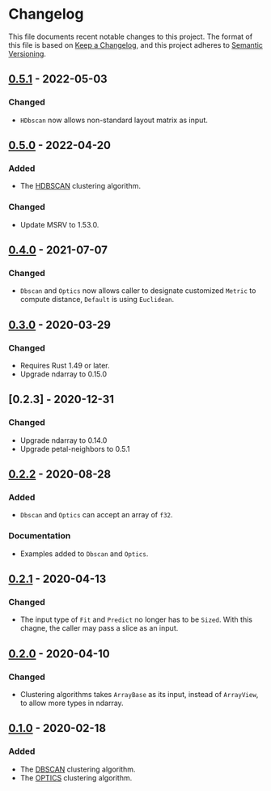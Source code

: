 # Changelog

This file documents recent notable changes to this project. The format of this
file is based on [Keep a Changelog](https://keepachangelog.com/en/1.0.0/), and
this project adheres to [Semantic
Versioning](https://semver.org/spec/v2.0.0.html).

## [0.5.1] - 2022-05-03

### Changed

- `HDbscan` now allows non-standard layout matrix as input.

## [0.5.0] - 2022-04-20

### Added

- The [HDBSCAN](https://hdbscan.readthedocs.io/en/latest/how_hdbscan_works.html) clustering algorithm.

### Changed

- Update MSRV to 1.53.0.

## [0.4.0] - 2021-07-07

### Changed

- `Dbscan` and `Optics` now allows caller to designate customized `Metric`
  to compute distance, `Default` is using `Euclidean`.

## [0.3.0] - 2020-03-29

### Changed

- Requires Rust 1.49 or later.
- Upgrade ndarray to 0.15.0

## [0.2.3] - 2020-12-31

### Changed

- Upgrade ndarray to 0.14.0
- Upgrade petal-neighbors to 0.5.1

## [0.2.2] - 2020-08-28

### Added

- `Dbscan` and `Optics` can accept an array of `f32`.

### Documentation

- Examples added to `Dbscan` and `Optics`.

## [0.2.1] - 2020-04-13

### Changed

- The input type of `Fit` and `Predict` no longer has to be `Sized`. With this
  chagne, the caller may pass a slice as an input.

## [0.2.0] - 2020-04-10

### Changed

- Clustering algorithms takes `ArrayBase` as its input, instead of `ArrayView`,
  to allow more types in ndarray.

## [0.1.0] - 2020-02-18

### Added

- The [DBSCAN](https://en.wikipedia.org/wiki/DBSCAN) clustering algorithm.
- The [OPTICS](https://en.wikipedia.org/wiki/OPTICS_algorithm) clustering
  algorithm.

[0.5.1]: https://github.com/petabi/petal-clustering/compare/0.5.0...0.5.1
[0.5.0]: https://github.com/petabi/petal-clustering/compare/0.4.0...0.5.0
[0.4.0]: https://github.com/petabi/petal-clustering/compare/0.3.0...0.4.0
[0.3.0]: https://github.com/petabi/petal-clustering/compare/0.2.3...0.3.0
[0.2.2]: https://github.com/petabi/petal-clustering/compare/0.2.2...0.2.3
[0.2.2]: https://github.com/petabi/petal-clustering/compare/0.2.1...0.2.2
[0.2.1]: https://github.com/petabi/petal-clustering/compare/0.2.0...0.2.1
[0.2.0]: https://github.com/petabi/petal-clustering/compare/0.1.0...0.2.0
[0.1.0]: https://github.com/petabi/petal-clustering/tree/0.1.0
